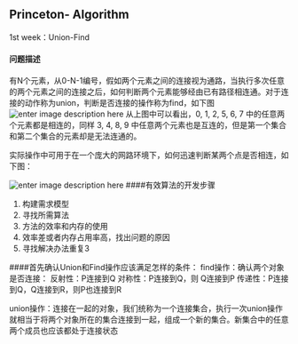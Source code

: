 ## Princeton- Algorithm
1st week：Union-Find
#### 问题描述
有N个元素，从0-N-1编号，假如两个元素之间的连接视为通路，当执行多次任意的两个元素之间的连接之后，如何判断两个元素能够经由已有路径相连通。对于连接的动作称为union，判断是否连接的操作称为find，如下图
![enter image description here](http://obpbs8a3y.bkt.clouddn.com/1.jpg)
从上图中可以看出，0, 1, 2, 5, 6, 7 中的任意两个元素都是相连的，同样 3, 4, 8, 9 中任意两个元素也是互连的，但是第一个集合和第二个集合的元素却是无法连通的。

实际操作中可用于在一个庞大的网路环境下，如何迅速判断某两个点是否相连，如下图：

![enter image description here](http://obpbs8a3y.bkt.clouddn.com/2.jpg)
####有效算法的开发步骤
1. 构建需求模型
2. 寻找所需算法
3. 方法的效率和内存的使用
4. 效率差或者内存占用率高，找出问题的原因
5. 寻找解决办法重复3

####首先确认Union和Find操作应该满足怎样的条件：
find操作：确认两个对象是否连接：
反射性：P连接到Q
对称性：P连接到Q，则 Q连接到P
传递性：P连接到Q，Q连接到R，则P也连接到R

union操作：连接在一起的对象，我们统称为一个连接集合，执行一次union操作就相当于将两个对象所在的集合连接到一起，组成一个新的集合。新集合中的任意两个成员也应该都处于连接状态
